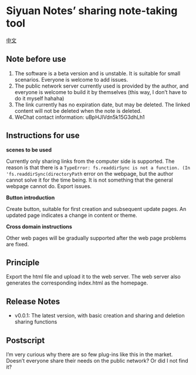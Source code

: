 # Siyuan Notes’ sharing note-taking tool

[中文](./README_zh_CN.md)

## Note before use

1. The software is a beta version and is unstable. It is suitable for small scenarios. Everyone is welcome to add issues.
2. The public network server currently used is provided by the author, and everyone is welcome to build it by themselves (this way, I don’t have to do it myself hahaha)
3. The link currently has no expiration date, but may be deleted. The linked content will not be deleted when the note is deleted.
4. WeChat contact information: uBpHJlVdn5k15G3dhLh1

## Instructions for use

**scenes to be used**

Currently only sharing links from the computer side is supported. The reason is that there is a `TypeError: fs.readdirSync is not a function. (In 'fs.readdirSync(directoryPath` error on the webpage, but the author cannot solve it for the time being. It is not something that the general webpage cannot do. Export issues.

**Button introduction**

Create button, suitable for first creation and subsequent update pages. An updated page indicates a change in content or theme.

**Cross domain instructions**

Other web pages will be gradually supported after the web page problems are fixed.



## Principle

Export the html file and upload it to the web server. The web server also generates the corresponding index.html as the homepage.



## Release Notes

- v0.0.1: The latest version, with basic creation and sharing and deletion sharing functions



## Postscript

I’m very curious why there are so few plug-ins like this in the market. Doesn’t everyone share their needs on the public network? Or did I not find it?
